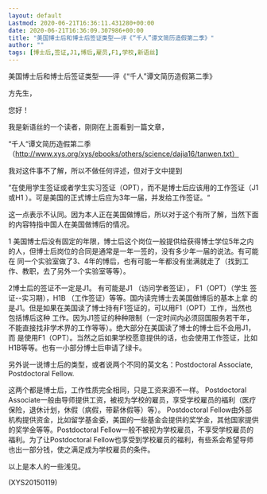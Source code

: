 ```yaml
---
layout: default
Lastmod: 2020-06-21T16:36:11.431280+00:00
date: 2020-06-21T16:36:09.307986+00:00
title: "美国博士后和博士后签证类型——评《“千人”谭文简历造假第二季》"
author: ""
tags: [博士后,签证,J1,博后,雇员,F1,学校,新语丝]
---
```


美国博士后和博士后签证类型——评《“千人”谭文简历造假第二季》

方先生，

您好！

我是新语丝的一个读者，刚刚在上面看到一篇文章，

“千人“谭文简历造假第二季 （http://www.xys.org/xys/ebooks/others/science/dajia16/tanwen.txt）

我对这件事不了解，所以不做任何评述，但对于文中提到

”在使用学生签证或者学生实习签证（OPT），而不是博士后应该用的工作签证（J1 或H1 ）。可是美国的正式博士后应为3年一届，并发给工作签证。“

这一点表示不认同。因为本人正在美国做博后，所以对于这个有所了解，当然下面 的内容特指中国人在美国做博后的情况。

1 美国博士后没有固定的年限，博士后这个岗位一般提供给获得博士学位5年之内 的人，但博士后岗位的合同是通常是一年一签的，没有多少年一届的说法。有可能 在 同一个实验室做了3、4年的博后，也有可能一年都没有坐满就走了（找到工 作、教职，去了另外一个实验室等等）。

2博士后的签证不一定是J1。 有可能是J1 （访问学者签证）， F1（OPT）（学生 签证--实习期），H1B （工作签证）等等。国内读完博士去美国做博后的基本上拿 的是J1。但是如果在美国读了博士持有F1签证的，可以用F1（OPT）工作，当然也 包括博后这种 工作。因为J1签证的种种限制（一定时间内必须回国服务若干年， 不能直接找非学术界的工作等等）。绝大部分在美国读了博士的博士后不会用J1， 而 是使用F1（OPT）。当然之后如果学校愿意提供的话，也会使用工作签证，比如 H1B等等。也有一小部分博士后申请了绿卡。

另外说一说博士后的类型，或者说两个不同的英文名：Postdoctoral Associate, Postdoctoral Fellow.

这两个都是博士后，工作性质完全相同，只是工资来源不一样。 Postdoctoral Associate一般由导师提供工资，被视为学校的雇员，享受学校雇员的福利（医疗 保险，退休计划，休假（病假，带薪休假等）等）。 Postdoctoral Fellow由外部 机构提供资金，比如留学基金委，美国的一些基金会提供的奖学金，其他国家提供 的奖学金等等。Postdoctoral Fellow一般不被视为学校雇员，不享受学校雇员的 福利。为了让Postdoctoral Fellow也享受到学校雇员的福利，有些系会希望导师 也出一部分钱，使之满足成为学校雇员的条件。

以上是本人的一些浅见。

(XYS20150119)

